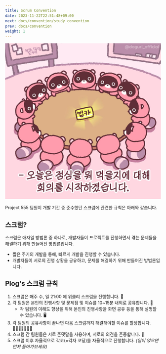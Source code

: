 ```yaml
---
title: Scrum Convention
date: 2023-11-22T22:51:48+09:00
next: docs/convention/study_convention
prev: docs/convention
weight: 1
---
```


![image](./asset/images/scrum_rule-1700661464393.png)

Project 555 팀원이 개발 기간 중 준수했던 스크럼에 관련한 규칙은 아래와 같습니다.

## 스크럼?
스크럼은 애자일 방법론 중 하나로, 개발자들이 프로젝트를 진행하면서 겪는 문제들을 해결하기 위해 만들어진 방법론입니다.

- 짧은 주기의 개발을 통해, 빠르게 개발을 진행할 수 있습니다.
- 개발자들이 서로의 진행 상황을 공유하고, 문제를 해결하기 위해 만들어진 방법론입니다.

## Plog's 스크럼 규칙
1. 스크럼은 매주 수, 일 21:00 에 위클리 스크럼을 진행합니다. 🌙
2. 각 팀원은 본인의 진행사항 및 문제점 및 이슈를 10~15분 내외로 공유합니다. 🧐
   - 각 팀원의 이해도 향상을 위해 본인의 진행사항을 화면 공유 등을 통해 설명할 수 있습니다. 🖥️
3. 각 팀원의 공유사항이 끝나면 다음 스크럼까지 해결해야할 이슈를 할당합니다. 🙋🏼‍🙋🏻🙋🏻‍♀️
4. 스크럼 간 팀원들은 서로 존댓말을 사용하며, 서로의 의견을 존중합니다. 🙂
5. 스크럼 이후 자율적으로 각코(=각자 코딩)를 자율적으로 진행합니다. _(일이 있으면 먼저 들어가보세요)_
